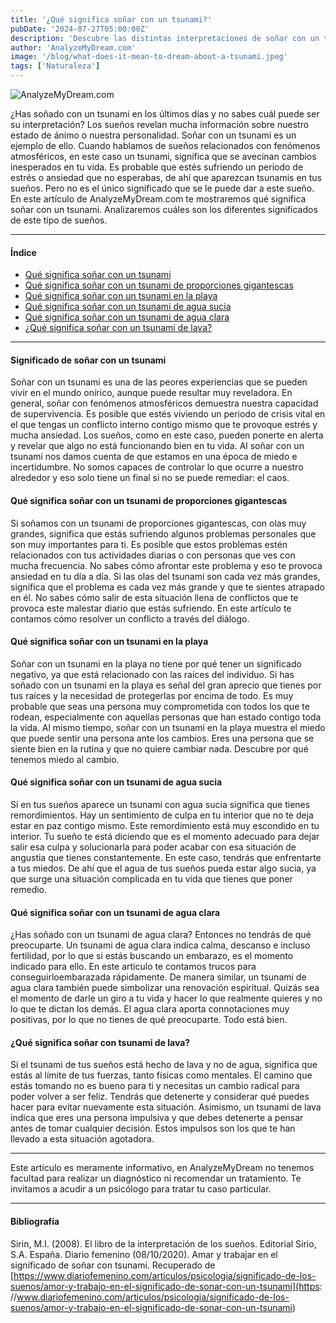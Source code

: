```yaml
---
title: '¿Qué significa soñar con un tsunami?'
pubDate: '2024-07-27T05:00:00Z'
description: 'Descubre las distintas interpretaciones de soñar con un tsunami, desde cambios inesperados en tu vida hasta reflejos de tu estado emocional.'
author: 'AnalyzeMyDream.com'
image: '/blog/what-does-it-mean-to-dream-about-a-tsunami.jpeg'
tags: ['Naturaleza']
---
```


![AnalyzeMyDream.com](/blog/what-does-it-mean-to-dream-about-a-tsunami.jpeg)

¿Has soñado con un tsunami en los últimos días y no sabes cuál puede ser su interpretación? Los sueños revelan mucha información sobre nuestro estado de ánimo o nuestra personalidad. Soñar con un tsunami es un ejemplo de ello. Cuando hablamos de sueños relacionados con fenómenos atmosféricos, en este caso un tsunami, significa que se avecinan cambios inesperados en tu vida. Es probable que estés sufriendo un periodo de estrés o ansiedad que no esperabas, de ahí que aparezcan tsunamis en tus sueños. Pero no es el único significado que se le puede dar a este sueño. En este artículo de AnalyzeMyDream.com te mostraremos qué significa soñar con un tsunami. Analizaremos cuáles son los diferentes significados de este tipo de sueños.

---

#### Índice

- [Qué significa soñar con un tsunami](#significado-de-soñar-con-un-tsunami)
- [Qué significa soñar con un tsunami de proporciones gigantescas](#qué-significa-soñar-con-un-tsunami-de-proporciones-gigantescas)
- [Qué significa soñar con un tsunami en la playa](#qué-significa-soñar-con-un-tsunami-en-la-playa)
- [Qué significa soñar con un tsunami de agua sucia](#qué-significa-soñar-con-un-tsunami-de-agua-sucia)
- [Qué significa soñar con un tsunami de agua clara](#qué-significa-soñar-con-un-tsunami-de-agua-clara)
- [¿Qué significa soñar con un tsunami de lava?](#qué-significa-soñar-con-un-tsunami-de-lava)


---

#### Significado de soñar con un tsunami

Soñar con un tsunami es una de las peores experiencias que se pueden vivir en el mundo onírico, aunque puede resultar muy reveladora. En general, soñar con fenómenos atmosféricos demuestra nuestra capacidad de supervivencia. Es posible que estés viviendo un periodo de crisis vital en el que tengas un conflicto interno contigo mismo que te provoque estrés y mucha ansiedad. Los sueños, como en este caso, pueden ponerte en alerta y revelar que algo no está funcionando bien en tu vida. Al soñar con un tsunami nos damos cuenta de que estamos en una época de miedo e incertidumbre. No somos capaces de controlar lo que ocurre a nuestro alrededor y eso solo tiene un final si no se puede remediar: el caos.

#### Qué significa soñar con un tsunami de proporciones gigantescas

Si soñamos con un tsunami de proporciones gigantescas, con olas muy grandes, significa que estás sufriendo algunos problemas personales que son muy importantes para ti. Es posible que estos problemas estén relacionados con tus actividades diarias o con personas que ves con mucha frecuencia. No sabes cómo afrontar este problema y eso te provoca ansiedad en tu día a día. Si las olas del tsunami son cada vez más grandes, significa que el problema es cada vez más grande y que te sientes atrapado en él. No sabes cómo salir de esta situación llena de conflictos que te provoca este malestar diario que estás sufriendo. En este artículo te contamos cómo resolver un conflicto a través del diálogo.

#### Qué significa soñar con un tsunami en la playa

Soñar con un tsunami en la playa no tiene por qué tener un significado negativo, ya que está relacionado con las raíces del individuo. Si has soñado con un tsunami en la playa es señal del gran aprecio que tienes por tus raíces y la necesidad de protegerlas por encima de todo. Es muy probable que seas una persona muy comprometida con todos los que te rodean, especialmente con aquellas personas que han estado contigo toda la vida. Al mismo tiempo, soñar con un tsunami en la playa muestra el miedo que puede sentir una persona ante los cambios. Eres una persona que se siente bien en la rutina y que no quiere cambiar nada. Descubre por qué tenemos miedo al cambio.

#### Qué significa soñar con un tsunami de agua sucia

Si en tus sueños aparece un tsunami con agua sucia significa que tienes remordimientos. Hay un sentimiento de culpa en tu interior que no te deja estar en paz contigo mismo. Este remordimiento está muy escondido en tu interior. Tu sueño te está diciendo que es el momento adecuado para dejar salir esa culpa y solucionarla para poder acabar con esa situación de angustia que tienes constantemente. En este caso, tendrás que enfrentarte a tus miedos. De ahí que el agua de tus sueños pueda estar algo sucia, ya que surge una situación complicada en tu vida que tienes que poner remedio.

#### Qué significa soñar con un tsunami de agua clara

¿Has soñado con un tsunami de agua clara? Entonces no tendrás de qué preocuparte. Un tsunami de agua clara indica calma, descanso e incluso fertilidad, por lo que si estás buscando un embarazo, es el momento indicado para ello. En este artículo te contamos trucos para conseguirloembarazada rápidamente. De manera similar, un tsunami de agua clara también puede simbolizar una renovación espiritual. Quizás sea el momento de darle un giro a tu vida y hacer lo que realmente quieres y no lo que te dictan los demás. El agua clara aporta connotaciones muy positivas, por lo que no tienes de qué preocuparte. Todo está bien.

#### ¿Qué significa soñar con tsunami de lava?

Si el tsunami de tus sueños está hecho de lava y no de agua, significa que estás al límite de tus fuerzas, tanto físicas como mentales. El camino que estás tomando no es bueno para ti y necesitas un cambio radical para poder volver a ser feliz. Tendrás que detenerte y considerar qué puedes hacer para evitar nuevamente esta situación. Asimismo, un tsunami de lava indica que eres una persona impulsiva y que debes detenerte a pensar antes de tomar cualquier decisión. Estos impulsos son los que te han llevado a esta situación agotadora.

---

Este artículo es meramente informativo, en AnalyzeMyDream no tenemos facultad para realizar un diagnóstico ni recomendar un tratamiento. Te invitamos a acudir a un psicólogo para tratar tu caso particular.

---

#### Bibliografía

Sirin, M.I. (2008). El libro de la interpretación de los sueños. Editorial Sirio, S.A. España.
Diario femenino (08/10/2020). Amar y trabajar en el significado de soñar con tsunami. Recuperado de [https://www.diariofemenino.com/articulos/psicologia/significado-de-los-suenos/amor-y-trabajo-en-el-significado-de-sonar-con-un-tsunami](https: //www.diariofemenino.com/articulos/psicologia/significado-de-los-suenos/amor-y-trabajo-en-el-significado-de-sonar-con-un-tsunami)